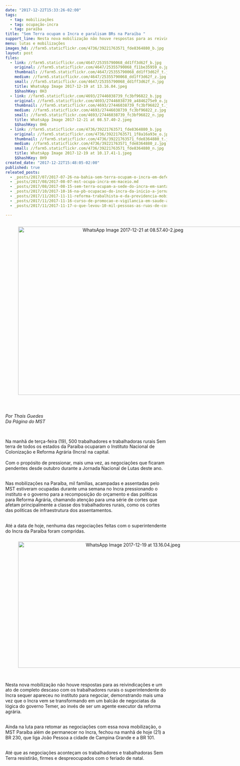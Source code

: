 ```yaml
---
date: "2017-12-22T15:33:26-02:00"
tags:
  - tag: mobilizações
  - tag: ocupação-incra
  - tag: paraíba
title: "Sem Terra ocupam o Incra e paralisam BRs na Paraíba "
support_line: Nesta nova mobilização não houve respostas para as reivindicações e um ato de completo descaso com os trabalhadores rurais o superintendente do Incra sequer apareceu no instituto para negociar
menu: lutas e mobilizações
images_hd: //farm5.staticflickr.com/4736/39221763571_fde8364880_b.jpg
layout: post
files:
  - link: //farm5.staticflickr.com/4647/25355790068_dd1ff3d62f_b.jpg
    original: //farm5.staticflickr.com/4647/25355790068_f11be35959_o.jpg
    thumbnail: //farm5.staticflickr.com/4647/25355790068_dd1ff3d62f_t.jpg
    medium: //farm5.staticflickr.com/4647/25355790068_dd1ff3d62f_z.jpg
    small: //farm5.staticflickr.com/4647/25355790068_dd1ff3d62f_n.jpg
    title: WhatsApp Image 2017-12-19 at 13.16.04.jpeg
    $$hashKey: 0H3
  - link: //farm5.staticflickr.com/4693/27446038739_fc3bf96822_b.jpg
    original: //farm5.staticflickr.com/4693/27446038739_a4846275e9_o.jpg
    thumbnail: //farm5.staticflickr.com/4693/27446038739_fc3bf96822_t.jpg
    medium: //farm5.staticflickr.com/4693/27446038739_fc3bf96822_z.jpg
    small: //farm5.staticflickr.com/4693/27446038739_fc3bf96822_n.jpg
    title: WhatsApp Image 2017-12-21 at 08.57.40-2.jpeg
    $$hashKey: 0H6
  - link: //farm5.staticflickr.com/4736/39221763571_fde8364880_b.jpg
    original: //farm5.staticflickr.com/4736/39221763571_1f8a16a93e_o.jpg
    thumbnail: //farm5.staticflickr.com/4736/39221763571_fde8364880_t.jpg
    medium: //farm5.staticflickr.com/4736/39221763571_fde8364880_z.jpg
    small: //farm5.staticflickr.com/4736/39221763571_fde8364880_n.jpg
    title: WhatsApp Image 2017-12-19 at 10.17.41-1.jpeg
    $$hashKey: 0H9
created_date: "2017-12-22T15:48:05-02:00"
published: true
releated_posts:
  - _posts/2017/07/2017-07-26-na-bahia-sem-terra-ocupam-o-incra-em-defesa-da-reforma-agraria.md
  - _posts/2017/08/2017-08-07-mst-ocupa-incra-em-maceio.md
  - _posts/2017/08/2017-08-15-sem-terra-ocupam-a-sede-do-incra-em-santa-catarina.md
  - _posts/2017/10/2017-10-16-na-pb-ocupacao-do-incra-da-inicio-a-jornada-nacional-em-defesa-da-reforma-agraria.md
  - _posts/2017/11/2017-11-11-reforma-trabalhista-e-da-previdencia-mobiliza-trabalhadores-contra-desmontes-de-temer.md
  - _posts/2017/11/2017-11-16-curso-de-promocao-e-vigilancia-em-saude-ambiental-e-trabalho-inicia-nova-turma.md
  - _posts/2017/11/2017-11-17-o-que-levou-10-mil-pessoas-as-ruas-de-correntina-ba.md

---
```

<p>
<style type="text/css">p { margin-bottom: 0.25cm; direction: ltr; line-height: 120%; text-align: left; }
</style>
</p>

<div style="text-align:center">
<figure class="image" style="display:inline-block"><img alt="WhatsApp Image 2017-12-21 at 08.57.40-2.jpeg" height="525" src="//farm5.staticflickr.com/4693/27446038739_fc3bf96822_b.jpg" width="700" />
<figcaption></figcaption>
</figure>
</div>

<p>&nbsp;</p>

<p><em>Por Thais Guedes<br />
Da P&aacute;gina do MST</em></p>

<p>&nbsp;</p>

<p>Na manh&atilde; de ter&ccedil;a-feira (19), 500 trabalhadores e trabalhadoras rurais Sem terra de todos os estados da Para&iacute;ba ocuparam o Instituto Nacional de Coloniza&ccedil;&atilde;o e Reforma Agr&aacute;ria (Incra) na capital.<br />
<br />
Com o prop&oacute;sito de pressionar, mais uma vez, as negocia&ccedil;&otilde;es que ficaram pendentes desde outubro durante a Jornada Nacional de Lutas deste ano.</p>

<p><br />
Nas mobiliza&ccedil;&otilde;es na Para&iacute;ba, mil fam&iacute;lias, acampadas e assentadas pelo MST estiveram ocupadas durante uma semana no Incra pressionando o instituto e o governo para a recomposi&ccedil;&atilde;o do or&ccedil;amento e das pol&iacute;ticas para Reforma Agr&aacute;ria, chamando aten&ccedil;&atilde;o para uma s&eacute;rie de cortes que afetam principalmente a classe dos trabalhadores rurais, como os cortes das pol&iacute;ticas de infraestrutura dos assentamentos.</p>

<p><br />
At&eacute; a data de hoje, nenhuma das negocia&ccedil;&otilde;es feitas com o superintendente do Incra da Para&iacute;ba foram compridas.</p>

<div style="text-align:center">
<figure class="image" style="display:inline-block"><img alt="WhatsApp Image 2017-12-19 at 13.16.04.jpeg" height="394" src="//farm5.staticflickr.com/4647/25355790068_dd1ff3d62f_b.jpg" width="700" />
<figcaption></figcaption>
</figure>
</div>

<p><br />
Nesta nova mobiliza&ccedil;&atilde;o n&atilde;o houve respostas para as reivindica&ccedil;&otilde;es e um ato de completo descaso com os trabalhadores rurais o superintendente do Incra sequer apareceu no instituto para negociar, demonstrando mais uma vez que o Incra vem se transformando em um balc&atilde;o de negociatas da l&oacute;gica do governo Temer, ao inv&eacute;s de ser um agente executor da reforma agr&aacute;ria.</p>

<p><br />
Ainda na luta para retomar as negocia&ccedil;&otilde;es com essa nova mobiliza&ccedil;&atilde;o, o MST Para&iacute;ba al&eacute;m de permanecer no Incra, fechou na manh&atilde; de hoje (21) a BR 230, que liga Jo&atilde;o Pessoa a cidade de Campina Grande e a BR 101.</p>

<p><br />
At&eacute; que as negocia&ccedil;&otilde;es aconte&ccedil;am os trabalhadores e trabalhadoras Sem Terra resistir&atilde;o, firmes e despreocupados com o feriado de natal.</p>
